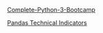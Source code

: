 
[Complete-Python-3-Bootcamp](https://github.com/Pierian-Data/Complete-Python-3-Bootcamp)

[Pandas Technical Indicators](https://github.com/Crypto-toolbox/pandas-technical-indicators)
